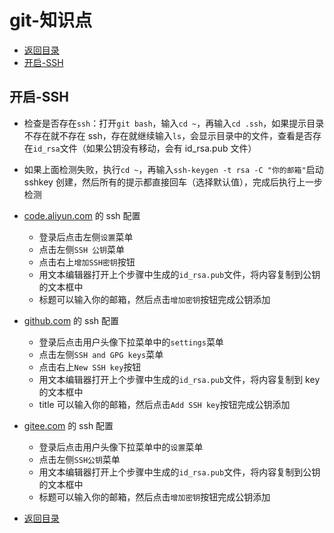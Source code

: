 # git-知识点

- [返回目录](README.md)
- [开启-SSH](#开启-SSH)

## 开启-SSH

- 检查是否存在`ssh`：打开`git bash`，输入`cd ~`，再输入`cd .ssh`，如果提示目录不存在就不存在 ssh，存在就继续输入`ls`，会显示目录中的文件，查看是否存在`id_rsa`文件（如果公钥没有移动，会有 id_rsa.pub 文件）

- 如果上面检测失败，执行`cd ~`，再输入`ssh-keygen -t rsa -C "你的邮箱"`启动 sshkey 创建，然后所有的提示都直接回车（选择默认值），完成后执行上一步检测

- [code.aliyun.com](https://code.aliyun.com) 的 ssh 配置

  - 登录后点击左侧`设置`菜单
  - 点击左侧`SSH 公钥`菜单
  - 点击右上`增加SSH密钥`按钮
  - 用文本编辑器打开上个步骤中生成的`id_rsa.pub`文件，将内容复制到公钥的文本框中
  - 标题可以输入你的邮箱，然后点击`增加密钥`按钮完成公钥添加

- [github.com](https://github.com/) 的 ssh 配置

  - 登录后点击用户头像下拉菜单中的`settings`菜单
  - 点击左侧`SSH and GPG keys`菜单
  - 点击右上`New SSH key`按钮
  - 用文本编辑器打开上个步骤中生成的`id_rsa.pub`文件，将内容复制到 key 的文本框中
  - title 可以输入你的邮箱，然后点击`Add SSH key`按钮完成公钥添加

- [gitee.com](https://gitee.com/) 的 ssh 配置

  - 登录后点击用户头像下拉菜单中的`设置`菜单
  - 点击左侧`SSH公钥`菜单
  - 用文本编辑器打开上个步骤中生成的`id_rsa.pub`文件，将内容复制到公钥的文本框中
  - 标题可以输入你的邮箱，然后点击`增加密钥`按钮完成公钥添加

- [返回目录](#git-知识点)
